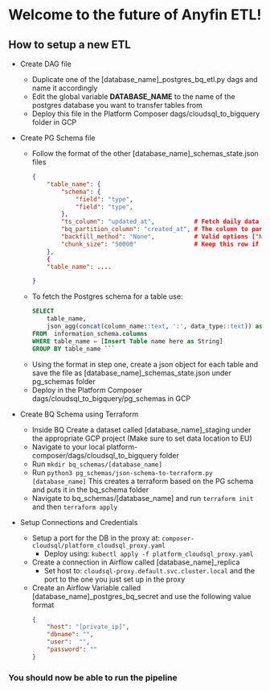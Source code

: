 # Welcome to the **future** of Anyfin ETL!

## How to setup a new ETL

- Create DAG file
    - Duplicate one of the [database_name]_postgres_bq_etl.py dags and name it accordingly
    - Edit the global variable **DATABASE_NAME** to the name of the postgres database you want to transfer tables from
    - Deploy this file in the Platform Composer dags/cloudsql_to_bigquery folder in GCP
- Create PG Schema file
    - Follow the format of the other [database_name]_schemas_state.json files
        ```JSON
        {
            "table_name": {
                "schema": {
                    "field": "type", 
                    "field": "type",  
                },
                "ts_column": "updated_at",           # Fetch daily data based on the ts_column - Remove row to fetch all data every day
                "bq_partition_column": "created_at", # The column to partition on in BigQuery
                "backfill_method": "None",           # Valid options ["None", "Export", "beam_backfill"]
                "chunk_size": "50000"                # Keep this row if backfill_method = "Export"
            },
            {
            "table_name": ....

        }
        ```
    - To fetch the Postgres schema for a table use: 
        ```SQL 
        SELECT
   		    table_name,
   		    json_agg(concat(column_name::text, ':', data_type::text)) as columns
	    FROM  information_schema.columns
	    WHERE table_name = [Insert Table name here as String]
	    GROUP BY table_name ```
    - Using the format in step one, create a json object for each table and save the file as [database_name]_schemas_state.json under pg_schemas folder
    - Deploy in the Platform Composer dags/cloudsql_to_bigquery/pg_schemas in GCP

- Create BQ Schema using Terraform
    - Inside BQ Create a dataset called [database_name]_staging under the appropriate GCP project (Make sure to set data location to EU)
    - Navigate to your local platform-composer/dags/cloudsql_to_bigquery folder
    - Run `mkdir bq_schemas/[database_name]` 
    - Run `python3 pg_schemas/json-schema-to-terraform.py [database_name]` This creates a terraform based on the PG schema and puts it in the bq_schema folder
    - Navigate to bq_schemas/[database_name] and run `terraform init` and then `terraform apply`


- Setup Connections and Credentials
    - Setup a port for the DB in the proxy at: `composer-cloudsql/platform_cloudsql_proxy.yaml`
        - Deploy using: `kubectl apply -f platform_cloudsql_proxy.yaml`
    - Create a connection in Airflow called [database_name]_replica
        - Set host to: `cloudsql-proxy.default.svc.cluster.local` and the port to the one you just set up in the proxy
    - Create an Airflow Variable called [database_name]_postgres_bq_secret and use the following value format
        ```JSON
        {
            "host": "[private_ip]",
            "dbname": "",
            "user":  "",
            "password": ""
        } 
        ```

### You should now be able to run the pipeline
